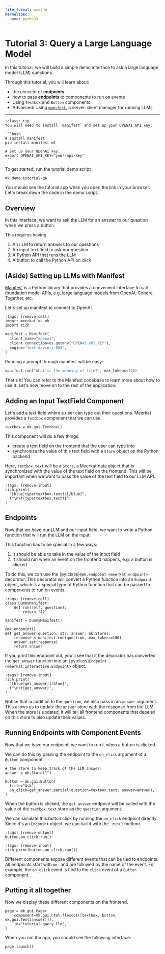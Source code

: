 ```yaml
---
file_format: mystnb
kernelspec:
  name: python3
---
```


# Tutorial 3: Query a Large Language Model

In this tutorial, we will build a simple demo interface to ask a large language model (LLM) questions.

Through this tutorial, you will learn about:
- the concept of **endpoints**
- how to pass **endpoints** to components to run on events
- Using `Textbox` and `Button` components
- Advanced: Using [`manifest`](https://github.com/hazyresearch/manifest), a server-client manager for running LLMs
****
````{admonition} Prerequisites
:class: tip
You will need to install `manifest` and set up your OPENAI API key:

```bash
# Install manifest
pip install manifest-ml

# Set up your OpenAI key.
export OPENAI_API_KEY="your-api-key"
```
````

To get started, run the tutorial demo script

```{code-block} bash
mk demo tutorial-qa
```

You should see the tutorial app when you open the link in your browser. Let's break down the code in the demo script.

## Overview
In this interface, we want to ask the LLM for an answer to our question when we press a button.

This requires having

1. An LLM to return answers to our questions
1. An input text field to ask our question
1. A Python API that runs the LLM
1. A button to call the Python API on click

## (Aside) Setting up LLMs with Manifest
[Manifest](https://github.com/hazyresearch/manifest) is a Python library that provides a convenient interface to call foundation model APIs, e.g. large language models from OpenAI, Cohere, Together, etc.

Let's set up manifest to connect to OpenAI.


```{code-cell} ipython3
:tags: [remove-cell]
import meerkat as mk
import rich
```

```python
manifest = Manifest(
  client_name="openai",
  client_connection=os.getenv("OPENAI_API_KEY"),
  engine="text-davinci-003",
)
```
Running a prompt through manifest will be easy:

```python
manifest.run("What is the meaning of life?", max_tokens=100)
```
That's it! You can refer to the Manifest codebase to learn more about how to use it. Let's now move on to the rest of the application.

## Adding an Input TextField Component

Let's add a text field where a user can type out their questions.
Meerkat provides a `Textbox` component that we can use.

```{code-cell} ipython3
textbox = mk.gui.Textbox()
```

This component will do a few things:
- create a text field on the frontend that the user can type into
- synchronize the value of this text field with a `Store` object on the Python backend

Here, `textbox.text` will be a `Store`, a Meerkat data object that is synchronized with the value of the text field on the frontend. This will be important when we want to pass the value of the text field to our LLM API.

```{code-cell} ipython3
:tags: [remove-input]
rich.print(
  "[blue]type(textbox.text):[/blue]",
  f"\n\t{type(textbox.text)}",
)
```


## Endpoints
Now that we have our LLM and our input field, we want to write a Python function that will run the LLM on the input.

This function has to be special in a few ways:
1. It should be able to take in the value of the input field
2. It should run when an event on the frontend happens, e.g. a button is clicked

To do this, we can use the {py:class}`@mk.endpoint <meerkat.endpoint>` decorator. This decorator will convert a Python function into an `Endpoint` object, which is a special type of Python function that can be passed to components to run on events.

```{code-cell} ipython3
:tags: [remove-cell]
class DummyManifest:
    def run(self, question):
        return "42"

manifest = DummyManifest()
```


```{code-cell} ipython3
@mk.endpoint()
def get_answer(question: str, answer: mk.Store):
    response = manifest.run(question, max_tokens=100)
    answer.set(response)
    return answer
```

If you print this endpoint out, you'll see that it the decorator has converted the `get_answer` function into an {py:class}`Endpoint <meerkat.interactive.Endpoint>` object.

```{code-cell} ipython3
:tags: [remove-input]
rich.print(
  "[blue]get_answer:[/blue]",
  f"\n\t{get_answer}",
)
```

Notice that in addition to the `question`, we also pass in an `answer` argument. This allows us to update the `answer` store with the response from the LLM. When the store is updated, it will tell all frontend components that depend on this store to also update their values.

## Running Endpoints with Component Events

Now that we have our endpoint, we want to run it when a button is clicked.

We can do this by passing the endpoint to the `on_click` argument of a `Button` component.

```{code-cell} ipython3
# The store to keep track of the LLM answer.
answer = mk.Store("")

button = mk.gui.Button(
  title="Ask",
  on_click=get_answer.partial(question=textbox.text, answer=answer),
)
```

When the button is clicked, the `get_answer` endpoint will be called with the value of the `textbox.text` store as the `question` argument.

We can simulate this button click by running the `on_click` endpoint directly. Since it's an `Endpoint` object, we can call it with the `.run()` method.

```{code-cell} ipython3
:tags: [remove-output]
button.on_click.run()
```
```{code-cell} ipython3
:tags: [remove-input]
rich.print(button.on_click.run())
```

Different components expose different events that can be tied to endpoints. All endpoints start with `on_` and are followed by the name of the event. For example, the `on_click` event is tied to the `click` event of a `Button` component.

## Putting it all together
Now we display these different components on the frontend.

```{code-cell} ipython3
page = mk.gui.Page(
    component=mk.gui.html.flexcol([textbox, button, mk.gui.Text(answer)]),
    id="tutorial-query-llm",
)
```

When you run the app, you should see the following interface:

```python
page.launch()
```